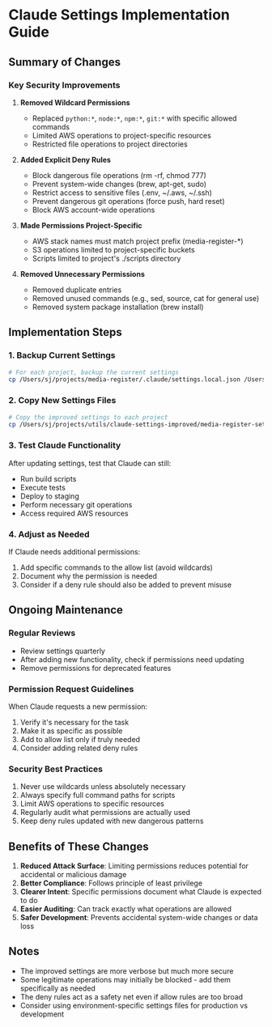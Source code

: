# Claude Settings Implementation Guide

## Summary of Changes

### Key Security Improvements

1. **Removed Wildcard Permissions**
   - Replaced `python:*`, `node:*`, `npm:*`, `git:*` with specific allowed commands
   - Limited AWS operations to project-specific resources
   - Restricted file operations to project directories

2. **Added Explicit Deny Rules**
   - Block dangerous file operations (rm -rf, chmod 777)
   - Prevent system-wide changes (brew, apt-get, sudo)
   - Restrict access to sensitive files (.env, ~/.aws, ~/.ssh)
   - Prevent dangerous git operations (force push, hard reset)
   - Block AWS account-wide operations

3. **Made Permissions Project-Specific**
   - AWS stack names must match project prefix (media-register-*)
   - S3 operations limited to project-specific buckets
   - Scripts limited to project's ./scripts directory

4. **Removed Unnecessary Permissions**
   - Removed duplicate entries
   - Removed unused commands (e.g., sed, source, cat for general use)
   - Removed system package installation (brew install)

## Implementation Steps

### 1. Backup Current Settings

```bash
# For each project, backup the current settings
cp /Users/sj/projects/media-register/.claude/settings.local.json /Users/sj/projects/media-register/.claude/settings.local.json.backup
```

### 2. Copy New Settings Files

```bash
# Copy the improved settings to each project
cp /Users/sj/projects/utils/claude-settings-improved/media-register-settings.local.json /Users/sj/projects/media-register/.claude/settings.local.json
```

### 3. Test Claude Functionality

After updating settings, test that Claude can still:

- Run build scripts
- Execute tests
- Deploy to staging
- Perform necessary git operations
- Access required AWS resources

### 4. Adjust as Needed

If Claude needs additional permissions:

1. Add specific commands to the allow list (avoid wildcards)
2. Document why the permission is needed
3. Consider if a deny rule should also be added to prevent misuse

## Ongoing Maintenance

### Regular Reviews

- Review settings quarterly
- After adding new functionality, check if permissions need updating
- Remove permissions for deprecated features

### Permission Request Guidelines

When Claude requests a new permission:

1. Verify it's necessary for the task
2. Make it as specific as possible
3. Add to allow list only if truly needed
4. Consider adding related deny rules

### Security Best Practices

1. Never use wildcards unless absolutely necessary
2. Always specify full command paths for scripts
3. Limit AWS operations to specific resources
4. Regularly audit what permissions are actually used
5. Keep deny rules updated with new dangerous patterns

## Benefits of These Changes

1. **Reduced Attack Surface**: Limiting permissions reduces potential for accidental or malicious damage
2. **Better Compliance**: Follows principle of least privilege
3. **Clearer Intent**: Specific permissions document what Claude is expected to do
4. **Easier Auditing**: Can track exactly what operations are allowed
5. **Safer Development**: Prevents accidental system-wide changes or data loss

## Notes

- The improved settings are more verbose but much more secure
- Some legitimate operations may initially be blocked - add them specifically as needed
- The deny rules act as a safety net even if allow rules are too broad
- Consider using environment-specific settings files for production vs development

